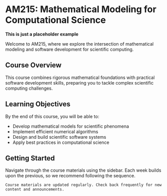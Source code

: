 # AM215: Mathematical Modeling for Computational Science

**This is just a placeholder example**

Welcome to AM215, where we explore the intersection of mathematical modeling and software development for scientific computing.

## Course Overview

This course combines rigorous mathematical foundations with practical software development skills, preparing you to tackle complex scientific computing challenges.

## Learning Objectives

By the end of this course, you will be able to:
- Develop mathematical models for scientific phenomena
- Implement efficient numerical algorithms
- Design and build scientific software systems
- Apply best practices in computational science

## Getting Started

Navigate through the course materials using the sidebar. Each week builds upon the previous, so we recommend following the sequence.

```{note}
Course materials are updated regularly. Check back frequently for new content and announcements.
```
